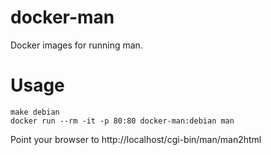 # docker-man

Docker images for running man.

# Usage

``` shell
make debian
docker run --rm -it -p 80:80 docker-man:debian man
```

Point your browser to http://localhost/cgi-bin/man/man2html
